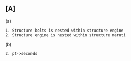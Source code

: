 ## [A]

   (a)

    1. Structure bolts is nested within structure engine
    2. Structure engine is nested within structure maruti

   (b)

    2. pt->seconds 